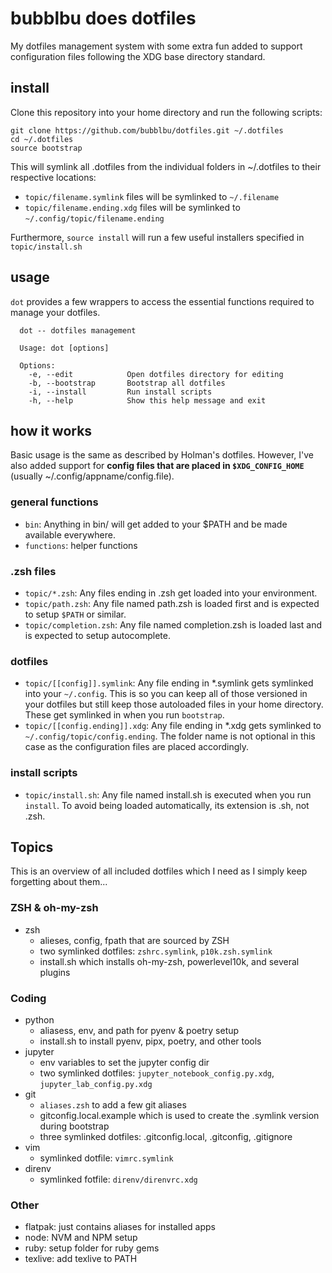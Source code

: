 # bubblbu does dotfiles

My dotfiles management system with some extra fun added to support configuration files following the XDG base directory standard.

## install

Clone this repository into your home directory and run the following scripts:

```console
git clone https://github.com/bubblbu/dotfiles.git ~/.dotfiles
cd ~/.dotfiles
source bootstrap
```

This will symlink all .dotfiles from the individual folders in ~/.dotfiles to their respective locations:

- `topic/filename.symlink` files will be symlinked to `~/.filename`
- `topic/filename.ending.xdg` files will be symlinked to `~/.config/topic/filename.ending`

Furthermore, `source install` will run a few useful installers specified in `topic/install.sh`

## usage

`dot` provides a few wrappers to access the essential functions required to manage your dotfiles.

```console
  dot -- dotfiles management

  Usage: dot [options]

  Options:
    -e, --edit            Open dotfiles directory for editing
    -b, --bootstrap       Bootstrap all dotfiles
    -i, --install         Run install scripts
    -h, --help            Show this help message and exit
```

## how it works

Basic usage is the same as described by Holman's dotfiles. However, I've also added support for **config files that are placed in `$XDG_CONFIG_HOME`** (usually ~/.config/appname/config.file).

### general functions

- `bin`: Anything in bin/ will get added to your $PATH and be made available everywhere.
- `functions`: helper functions

### .zsh files

- `topic/*.zsh`: Any files ending in .zsh get loaded into your environment.
- `topic/path.zsh`: Any file named path.zsh is loaded first and is expected to setup `$PATH` or similar.
- `topic/completion.zsh`: Any file named completion.zsh is loaded last and is expected to setup autocomplete.

### dotfiles

- `topic/[[config]].symlink`: Any file ending in \*.symlink gets symlinked into your `~/.config`. This is so you can keep all of those versioned in your dotfiles but still keep those autoloaded files in your home directory. These get symlinked in when you run `bootstrap`.
- `topic/[[config.ending]].xdg`: Any file ending in \*.xdg gets symlinked to `~/.config/topic/config.ending`. The folder name is not optional in this case as the configuration files are placed accordingly.

### install scripts

- `topic/install.sh`: Any file named install.sh is executed when you run `install`. To avoid being loaded automatically, its extension is .sh, not .zsh.

## Topics

This is an overview of all included dotfiles which I need as I simply keep forgetting about them...

### ZSH & oh-my-zsh

- zsh
  - alieses, config, fpath that are sourced by ZSH
  - two symlinked dotfiles: `zshrc.symlink`, `p10k.zsh.symlink`
  - install.sh which installs oh-my-zsh, powerlevel10k, and several plugins

### Coding

- python
  - aliasess, env, and path for pyenv & poetry setup
  - install.sh to install pyenv, pipx, poetry, and other tools
- jupyter
  - env variables to set the jupyter config dir
  - two symlinked dotfiles: `jupyter_notebook_config.py.xdg`, `jupyter_lab_config.py.xdg`
- git
  - `aliases.zsh` to add a few git aliases
  - gitconfig.local.example which is used to create the .symlink version during bootstrap
  - three symlinked dotfiles: .gitconfig.local, .gitconfig, .gitignore
- vim
  - symlinked dotfile: `vimrc.symlink`
- direnv
  - symlinked fotfile: `direnv/direnvrc.xdg`

### Other

- flatpak: just contains aliases for installed apps
- node: NVM and NPM setup
- ruby: setup folder for ruby gems
- texlive: add texlive to PATH
